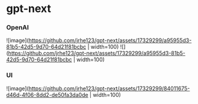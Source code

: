 # gpt-next

### OpenAI
![image](https://github.com/jrhe123/gpt-next/assets/17329299/a95955d3-81b5-42d5-9d70-64d21f81bcbc | width=100)
![](https://github.com/jrhe123/gpt-next/assets/17329299/a95955d3-81b5-42d5-9d70-64d21f81bcbc | width=100)

### UI
![image](https://github.com/jrhe123/gpt-next/assets/17329299/84011675-d46d-4f06-8dd2-de50fa3da0de | width=100)

